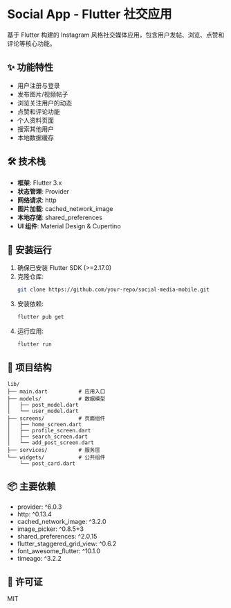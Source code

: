 # Social App - Flutter 社交应用

基于 Flutter 构建的 Instagram 风格社交媒体应用，包含用户发帖、浏览、点赞和评论等核心功能。

## ✨ 功能特性

- 用户注册与登录
- 发布图片/视频帖子
- 浏览关注用户的动态
- 点赞和评论功能
- 个人资料页面
- 搜索其他用户
- 本地数据缓存

## 🛠 技术栈

- **框架**: Flutter 3.x
- **状态管理**: Provider
- **网络请求**: http
- **图片加载**: cached_network_image
- **本地存储**: shared_preferences
- **UI 组件**: Material Design & Cupertino

## 🚀 安装运行

1. 确保已安装 Flutter SDK (>=2.17.0)
2. 克隆仓库:
   ```bash
   git clone https://github.com/your-repo/social-media-mobile.git
   ```
3. 安装依赖:
   ```bash
   flutter pub get
   ```
4. 运行应用:
   ```bash
   flutter run
   ```

## 📁 项目结构

```
lib/
├── main.dart          # 应用入口
├── models/            # 数据模型
│   ├── post_model.dart
│   └── user_model.dart
├── screens/           # 页面组件
│   ├── home_screen.dart
│   ├── profile_screen.dart
│   ├── search_screen.dart
│   └── add_post_screen.dart
├── services/          # 服务层
└── widgets/           # 公共组件
    └── post_card.dart
```

## 📦 主要依赖

- provider: ^6.0.3
- http: ^0.13.4
- cached_network_image: ^3.2.0
- image_picker: ^0.8.5+3
- shared_preferences: ^2.0.15
- flutter_staggered_grid_view: ^0.6.2
- font_awesome_flutter: ^10.1.0
- timeago: ^3.2.2

## 📝 许可证

MIT
